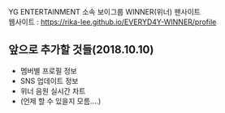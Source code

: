 YG ENTERTAINMENT 소속 보이그룹 WINNER(위너) 팬사이트  
웹사이트 : 
https://rika-lee.github.io/EVERYD4Y-WINNER/profile


## 앞으로 추가할 것들(2018.10.10)
- 멤버별 프로필 정보
- SNS 업데이트 정보
- 위너 음원 실시간 차트
- (언제 할 수 있을지 모름....)
